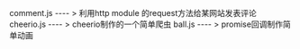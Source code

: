 comment.js   ---- >   利用http module 的request方法给某网站发表评论
cheerio.js   ---- >   cheerio制作的一个简单爬虫
ball.js      ---- >   promise回调制作简单动画